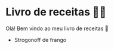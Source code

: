 # Livro de receitas :woman_cook:

Olá! Bem vindo ao meu livro de receitas :wave:

- Strogonoff de frango 